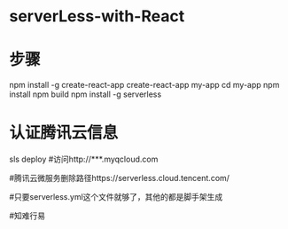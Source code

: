 # serverLess-with-React
# 步骤
npm install -g create-react-app
create-react-app my-app
cd my-app
npm install
npm build
npm install -g serverless
# 认证腾讯云信息
sls deploy
#访问http://***.myqcloud.com

#腾讯云微服务删除路径https://serverless.cloud.tencent.com/

#只要serverless.yml这个文件就够了，其他的都是脚手架生成

#知难行易
